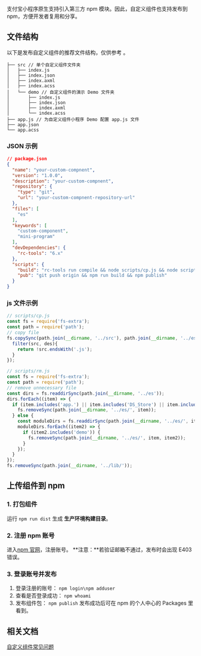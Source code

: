 支付宝小程序原生支持引入第三方 npm 模块。因此，自定义组件也支持发布到 npm，方便开发者复用和分享。

## 文件结构
以下是发布自定义组件的推荐文件结构，仅供参考 。
```
├── src // 单个自定义组件文件夹
│   ├── index.js
│   ├── index.json
│   ├── index.axml
│   ├── index.acss
│   └── demo // 自定义组件的演示 Demo 文件夹
│       ├── index.js
│       ├── index.json
│       ├── index.axml
│       └── index.acss
├── app.js // 为自定义组件小程序 Demo 配置 app.js 文件
├── app.json
└── app.acss
```

### JSON 示例
```json
// package.json
{
  "name": "your-custom-compnent",
  "version": "1.0.0",
  "description": "your-custom-compnent",
  "repository": {
    "type": "git",
    "url": "your-custom-compnent-repository-url"
  },
  "files": [
    "es"
  ],
  "keywords": [
    "custom-component",
    "mini-program"
  ],
  "devDependencies": {
    "rc-tools": "6.x"
  },
  "scripts": {
    "build": "rc-tools run compile && node scripts/cp.js && node scripts/rm.js",
    "pub": "git push origin && npm run build && npm publish"
  }
}
```

### js 文件示例
```javascript
// scripts/cp.js
const fs = require('fs-extra');
const path = require('path');
// copy file
fs.copySync(path.join(__dirname, '../src'), path.join(__dirname, '../es'), {
  filter(src, des){
    return !src.endsWith('.js');
  }
});
```
```javascript
// scripts/rm.js
const fs = require('fs-extra');
const path = require('path');
// remove unnecessary file
const dirs = fs.readdirSync(path.join(__dirname, '../es'));
dirs.forEach((item) => {
  if (item.includes('app.') || item.includes('DS_Store') || item.includes('demo')) {
    fs.removeSync(path.join(__dirname, '../es/', item));
  } else {
    const moduleDirs = fs.readdirSync(path.join(__dirname, '../es/', item));
    moduleDirs.forEach((item2) => {
      if (item2.includes('demo')) {
        fs.removeSync(path.join(__dirname, '../es/', item, item2));
      }
    });
  }
});
fs.removeSync(path.join(__dirname, '../lib/'));
```

## 上传组件到 npm

### 1. 打包组件
运行 `npm run dist`  生成 **生产环境构建目录**。

### 2. 注册 npm 账号
进入[npm 官网](https://www.npmjs.com/)，注册账号。
**注意：**若验证邮箱不通过，发布时会出现 E403 错误。

### 3. 登录账号并发布

1. 登录注册的账号：
`npm login\npm adduser`
2. 查看是否登录成功：
`npm whoami`
3. 发布组件包：
`npm publish`
发布成功后可在 npm 的个人中心的 Packages 里看到。

## 相关文档
[自定义组件常见问题](https://opendocs.alipay.com/mini/framework/auge4r)
